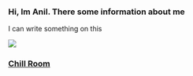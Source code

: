 ### Hi, Im Anil. There some information about me

I can write something on this
<p align="left">
  <a href="https://skillicons.dev">
    <img src="https://skillicons.dev/icons?i=js,html,css,nodejs,cs" />
  </a>
</p>

### [Chill Room](https://discord.gg/DWQJmYCYpT)
